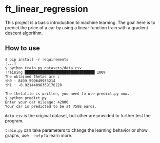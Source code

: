 # ft_linear_regression

This project is a basic introduction to machine learning. The goal here is to predict the price of a car by using a linear function train with a gradient descent algorithm.

## How to use

```shell
$ pip install -r requirements
[...]
$ python train.py datasets/data.csv
Training ████████████████████████████████ 100%
The obtained thetas are :
th0 : 8499.599649933214
th1 : -0.02144896359170228

The thetafile is written, you need to use predict.py now.
$ python predict.py
Enter your car mileage: 42000
Your car is predicted to be at 7598 euros.
```

`data.csv` is the original dataset, but other are provided to further test the program.

`train.py` can take parameters to change the learning behavior or show graphs, use `--help` to learn more.
